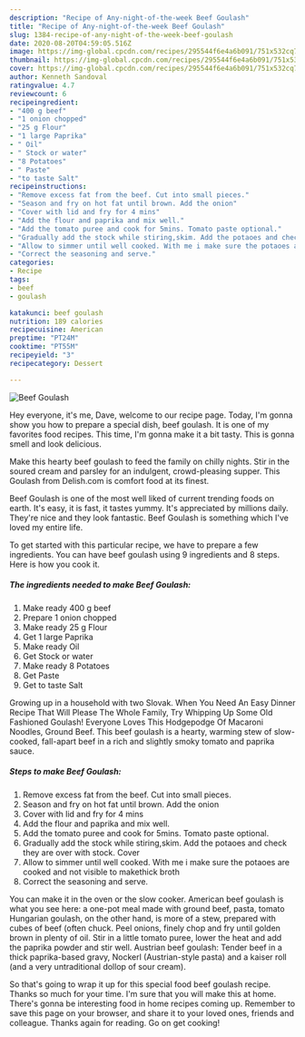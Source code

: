 ```yaml
---
description: "Recipe of Any-night-of-the-week Beef Goulash"
title: "Recipe of Any-night-of-the-week Beef Goulash"
slug: 1384-recipe-of-any-night-of-the-week-beef-goulash
date: 2020-08-20T04:59:05.516Z
image: https://img-global.cpcdn.com/recipes/295544f6e4a6b091/751x532cq70/beef-goulash-recipe-main-photo.jpg
thumbnail: https://img-global.cpcdn.com/recipes/295544f6e4a6b091/751x532cq70/beef-goulash-recipe-main-photo.jpg
cover: https://img-global.cpcdn.com/recipes/295544f6e4a6b091/751x532cq70/beef-goulash-recipe-main-photo.jpg
author: Kenneth Sandoval
ratingvalue: 4.7
reviewcount: 6
recipeingredient:
- "400 g beef"
- "1 onion chopped"
- "25 g Flour"
- "1 large Paprika"
- " Oil"
- " Stock or water"
- "8 Potatoes"
- " Paste"
- "to taste Salt"
recipeinstructions:
- "Remove excess fat from the beef. Cut into small pieces."
- "Season and fry on hot fat until brown. Add the onion"
- "Cover with lid and fry for 4 mins"
- "Add the flour and paprika and mix well."
- "Add the tomato puree and cook for 5mins. Tomato paste optional."
- "Gradually add the stock while stiring,skim. Add the potaoes and check they are over with stock. Cover"
- "Allow to simmer until well cooked. With me i make sure the potaoes are cooked and not visible to makethick broth"
- "Correct the seasoning and serve."
categories:
- Recipe
tags:
- beef
- goulash

katakunci: beef goulash 
nutrition: 189 calories
recipecuisine: American
preptime: "PT24M"
cooktime: "PT55M"
recipeyield: "3"
recipecategory: Dessert

---
```



![Beef Goulash](https://img-global.cpcdn.com/recipes/295544f6e4a6b091/751x532cq70/beef-goulash-recipe-main-photo.jpg)

Hey everyone, it's me, Dave, welcome to our recipe page. Today, I'm gonna show you how to prepare a special dish, beef goulash. It is one of my favorites food recipes. This time, I'm gonna make it a bit tasty. This is gonna smell and look delicious.

Make this hearty beef goulash to feed the family on chilly nights. Stir in the soured cream and parsley for an indulgent, crowd-pleasing supper. This Goulash from Delish.com is comfort food at its finest.

Beef Goulash is one of the most well liked of current trending foods on earth. It's easy, it is fast, it tastes yummy. It's appreciated by millions daily. They're nice and they look fantastic. Beef Goulash is something which I've loved my entire life.


To get started with this particular recipe, we have to prepare a few ingredients. You can have beef goulash using 9 ingredients and 8 steps. Here is how you cook it.

<!--inarticleads1-->

##### The ingredients needed to make Beef Goulash:

1. Make ready 400 g beef
1. Prepare 1 onion chopped
1. Make ready 25 g Flour
1. Get 1 large Paprika
1. Make ready  Oil
1. Get  Stock or water
1. Make ready 8 Potatoes
1. Get  Paste
1. Get to taste Salt


Growing up in a household with two Slovak. When You Need An Easy Dinner Recipe That Will Please The Whole Family, Try Whipping Up Some Old Fashioned Goulash! Everyone Loves This Hodgepodge Of Macaroni Noodles, Ground Beef. This beef goulash is a hearty, warming stew of slow-cooked, fall-apart beef in a rich and slightly smoky tomato and paprika sauce. 

<!--inarticleads2-->

##### Steps to make Beef Goulash:

1. Remove excess fat from the beef. Cut into small pieces.
1. Season and fry on hot fat until brown. Add the onion
1. Cover with lid and fry for 4 mins
1. Add the flour and paprika and mix well.
1. Add the tomato puree and cook for 5mins. Tomato paste optional.
1. Gradually add the stock while stiring,skim. Add the potaoes and check they are over with stock. Cover
1. Allow to simmer until well cooked. With me i make sure the potaoes are cooked and not visible to makethick broth
1. Correct the seasoning and serve.


You can make it in the oven or the slow cooker. American beef goulash is what you see here: a one-pot meal made with ground beef, pasta, tomato Hungarian goulash, on the other hand, is more of a stew, prepared with cubes of beef (often chuck. Peel onions, finely chop and fry until golden brown in plenty of oil. Stir in a little tomato puree, lower the heat and add the paprika powder and stir well. Austrian beef goulash: Tender beef in a thick paprika-based gravy, Nockerl (Austrian-style pasta) and a kaiser roll (and a very untraditional dollop of sour cream). 

So that's going to wrap it up for this special food beef goulash recipe. Thanks so much for your time. I'm sure that you will make this at home. There's gonna be interesting food in home recipes coming up. Remember to save this page on your browser, and share it to your loved ones, friends and colleague. Thanks again for reading. Go on get cooking!
